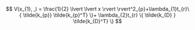$$
V(x_{1}, ,) = \frac{1}{2} \lvert \lvert x \rvert  \rvert^2_{p}+\lambda_{1}t_{r}\{  \tilde{k_{p}} \tilde{k_{p}^T} \}+ \lambda_{2}t_{r} \{ \tilde{k_{D} } \tilde{k_{D}^T} \} 
$$